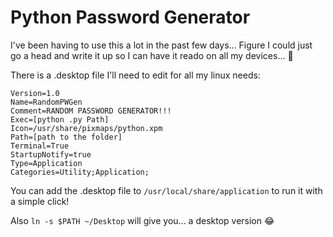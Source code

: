 # Python Password Generator

I've been having to use this a lot in the past few days... Figure I could just go a head and write it up so I can have it reado on all my devices... :information_desk_person:

There is a .desktop file I'll need to edit for all my linux needs:

```[Desktop Entry]
Version=1.0
Name=RandomPWGen
Comment=RANDOM PASSWORD GENERATOR!!!
Exec=[python .py Path]
Icon=/usr/share/pixmaps/python.xpm
Path=[path to the folder]
Terminal=True
StartupNotify=true
Type=Application
Categories=Utility;Application;
```

You can add the .desktop file to `/usr/local/share/application` to run it with a simple click!

Also `ln -s $PATH ~/Desktop` will give you... a desktop version :joy: